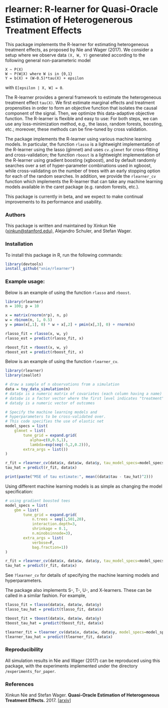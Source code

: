 # rlearner: R-learner for Quasi-Oracle Estimation of Heterogenerous Treatment Effects

This package implements the R-learner for estimating
heterogeneous treatment effects, as proposed by Nie and Wager (2017). We consider a
setup where we observe data `(X, W, Y)` generated according
to the following general non-parameteric model

```
X ~ P(X)
W ~ P(W|X) where W is in {0,1}
Y = b(X) + (W-0.5)*tau(X) + epsilon
```

with `E[epsilon | X, W] = 0`. 

The R-learner provides a general framework to estimate the heterogeneous treatment effect `tau(X)`. We first estimate marginal effects and treatment propensities in order to form an objective function that isolates the causal component of the signal. Then, we optimize this data-adaptive objective function. The R-learner is flexible and easy to use: For both steps, we can use any loss-minimization method, e.g., the lasso, random forests, boosting, etc.; moreover, these methods can be fine-tuned by cross validation. 

The package implements the R-learner using various machine learning models. In particular, the function `rlasso` is a lightweight implementation of the R-learner using the lasso (glmnet) and uses `cv.glmnet` for cross-fitting and cross-validation; the function `rboost` is a lightweight implementation of the R-learner using gradient boosting (xgboost), and by default randomly searches over a set of hyper-parameter combinations used in xgboost, while cross-validating on the number of trees with an early stopping option for each of the random searches. In addition, we provide the `rlearner_cv` function which implements the R-learner that can take any machine learning models available in the caret package (e.g. random forests, etc.).

This package is currently in beta, and we expect to make continual improvements to its performance and usability.

### Authors
This package is written and maintained by Xinkun Nie (xinkun@stanford.edu), Alejandro Schuler, and Stefan Wager.

### Installation
To install this package in R, run the following commands:

```R
library(devtools) 
install_github("xnie/rlearner")
```

### Example usage:

Below is an example of using the function `rlasso` and `rboost`.

```R
library(rlearner)
n = 100; p = 10

x = matrix(rnorm(n*p), n, p)
w = rbinom(n, 1, 0.5)
y = pmax(x[,1], 0) * w + x[,2] + pmin(x[,3], 0) + rnorm(n)

rlasso_fit = rlasso(x, w, y)
rlasso_est = predict(rlasso_fit, x)

rboost_fit = rboost(x, w, y)
rboost_est = predict(rboost_fit, x)
```
Below is an example of using the function `rlearner_cv`.

```R
library(rlearner)
library(zeallot)

# draw a sample of n observations from a simulation
data = toy_data_simulation(n) 
# data$x is a numeric matrix of covariates (each column having a name)
# data$w is a factor vector where the first level indicates "treatment" and the second "control"
# data$y is a numeric vector of outcomes

# Specify the machine learning models and 
# hyperparameters to be cross-validated over.
# This code specifies the use of elastic net
model_specs = list(
	glmnet = list(
	    tune_grid = expand.grid(
	       alpha=c(0,0.5,1),
	       lambda=exp(seq(-5,2,0.2))),
	    extra_args = list())
)

r_fit = rlearner_cv(data$x, data$w, data$y, tau_model_specs=model_specs)
tau_hat = predict(r_fit, data$x)

print(paste("MSE of tau estimate:", mean((data$tau - tau_hat)^2)))
```

Using different machine learning models is as simple as changing the model specification:

```R
# using gradient boosted tees
model_specs = list(
	gbm = list(
	    tune_grid = expand.grid(
	        n.trees = seq(1,501,20), 
	        interaction.depth=3, 
	        shrinkage = 0.1, 
	        n.minobsinnode=3),
	    extra_args = list(
	        verbose=F, 
	        bag.fraction=1))
)

r_fit = rlearner_cv(data$x, data$w, data$y, tau_model_specs=model_specs)
tau_hat = predict(r_fit, data$x)
```

See `?learner_cv` for details of specifying the machine learning models and hyperparameters.

The package also implements S-, T-, U-, and X-learners. These can be called in a similar fashion. For example,

```R
tlasso_fit = tlasso(data$x, data$w, data$y)
tlasso_tau_hat = predict(tlasso_fit, data$x)

tboost_fit = tboost(data$x, data$w, data$y)
tboost_tau_hat = predict(tboost_fit, data$x)

tlearner_fit = tlearner_cv(data$x, data$w, data$y, model_specs=model_specs)
tlearner_tau_hat = predict(tlearner_fit, data$x)
```

### Reproducibility
All simulation results in Nie and Wager (2017) can be reproduced using this package, with the experiments implemented under the directory `/experiments_for_paper`.

### References
Xinkun Nie and Stefan Wager.
<b>Quasi-Oracle Estimation of Heterogeneous Treatment Effects.</b>
2017.
[<a href="https://arxiv.org/abs/1712.04912">arxiv</a>]
